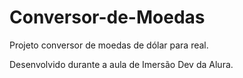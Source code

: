# Conversor-de-Moedas
Projeto conversor de moedas de dólar para real.

Desenvolvido durante a aula de Imersão Dev da Alura.
